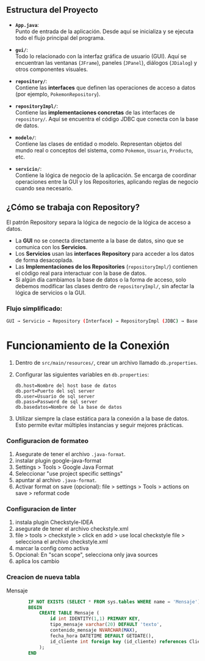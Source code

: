 ## Estructura del Proyecto

- **`App.java`**:  
  Punto de entrada de la aplicación. Desde aquí se inicializa y se ejecuta todo el flujo principal del programa.

- **`gui/`**:  
  Todo lo relacionado con la interfaz gráfica de usuario (GUI). Aquí se encuentran las ventanas (`JFrame`), paneles (`JPanel`), diálogos (`JDialog`) y otros componentes visuales.

- **`repository/`**:  
  Contiene las **interfaces** que definen las operaciones de acceso a datos (por ejemplo, `PokemonRepository`).

- **`repositoryImpl/`**:  
  Contiene las **implementaciones concretas** de las interfaces de `repository/`. Aquí se encuentra el código JDBC que conecta con la base de datos.

- **`modelo/`**:  
  Contiene las clases de entidad o modelo. Representan objetos del mundo real o conceptos del sistema, como `Pokemon`, `Usuario`, `Producto`, etc.

- **`servicio/`**:  
  Contiene la lógica de negocio de la aplicación. Se encarga de coordinar operaciones entre la GUI y los Repositories, aplicando reglas de negocio cuando sea necesario.

## ¿Cómo se trabaja con Repository?

El patrón Repository separa la lógica de negocio de la lógica de acceso a datos.

- La **GUI** no se conecta directamente a la base de datos, sino que se comunica con los **Servicios**.
- Los **Servicios** usan las **interfaces Repository** para acceder a los datos de forma desacoplada.
- Las **Implementaciones de los Repositories** (`repositoryImpl/`) contienen el código real para interactuar con la base de datos.
- Si algún día cambiamos la base de datos o la forma de acceso, solo debemos modificar las clases dentro de `repositoryImpl/`, sin afectar la lógica de servicios o la GUI.

### Flujo simplificado:
```bash
GUI → Servicio → Repository (Interface) → RepositoryImpl (JDBC) → Base de Datos
```

# Funcionamiento de la Conexión

1. Dentro de `src/main/resources/`, crear un archivo llamado `db.properties`.
2. Configurar las siguientes variables en `db.properties`:

    ```properties
    db.host=Nombre del host base de datos
    db.port=Puerto del sql server
    db.user=Usuario de sql server
    db.pass=Password de sql server
    db.basedatos=Nombre de la base de datos
    ```

3. Utilizar siempre la clase estática para la conexión a la base de datos.  
   Esto permite evitar múltiples instancias y seguir mejores prácticas.


### Configuracion de formateo 
1. Asegurate de tener el archivo `.java-format`.
2. instalar plugin google-java-format
3. Settings > Tools > Google Java Format
4. Seleccionar "use project specific settings"
5. apuntar al archivo `.java-format`. 
6. Activar format on save (opcional): file > settings > Tools > actions on save > reformat code 

### Configuracion de linter
1. instala plugin Checkstyle-IDEA
2. asegurate de tener el archivo checkstyle.xml
3. file > tools > checkstyle > click en add > use local checkstyle file > selecciona el archivo checkstyle.xml
4. marcar la config como activa
5. Opcional: En "scan scope", selecciona only java sources 
6. aplica los cambio


### Creacion de nueva tabla
Mensaje
```sql
        IF NOT EXISTS (SELECT * FROM sys.tables WHERE name = 'Mensaje')
        BEGIN
            CREATE TABLE Mensaje (
                id int IDENTITY(1,1) PRIMARY KEY,
                tipo_mensaje varchar(20) DEFAULT 'texto',
                contenido_mensaje NVARCHAR(MAX),
                fecha_hora DATETIME DEFAULT GETDATE(),
                id_cliente int foreign key (id_cliente) references Cliente(id)
            );
        END
```
